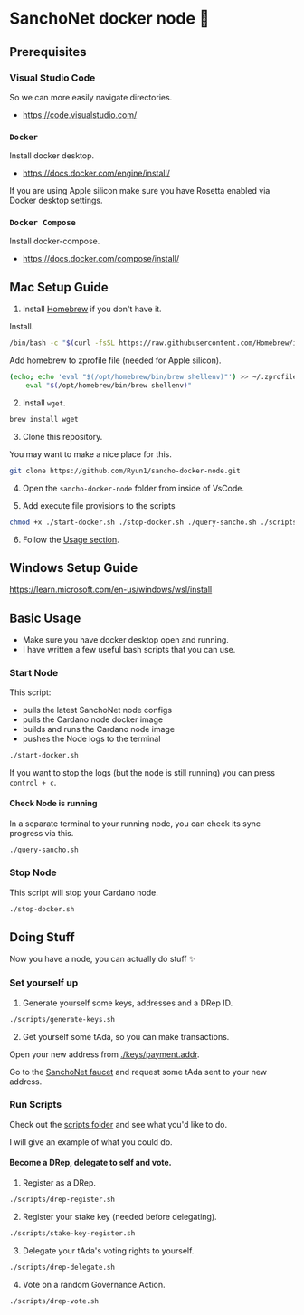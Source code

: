 
# SanchoNet docker node 🤠

## Prerequisites

### Visual Studio Code

So we can more easily navigate directories.
- https://code.visualstudio.com/

### `Docker`

Install docker desktop.
- https://docs.docker.com/engine/install/

If you are using Apple silicon make sure you have Rosetta enabled via Docker desktop settings.

### `Docker Compose`

Install docker-compose.
- https://docs.docker.com/compose/install/

## Mac Setup Guide

1. Install [Homebrew](https://brew.sh/) if you don't have it.

Install.
```zsh
/bin/bash -c "$(curl -fsSL https://raw.githubusercontent.com/Homebrew/install/HEAD/install.sh)"
```

Add homebrew to zprofile file (needed for Apple silicon).
```zsh
(echo; echo 'eval "$(/opt/homebrew/bin/brew shellenv)"') >> ~/.zprofile
    eval "$(/opt/homebrew/bin/brew shellenv)"
```

2. Install `wget`.

```zsh
brew install wget
```

3. Clone this repository.

You may want to make a nice place for this.
```zsh
git clone https://github.com/Ryun1/sancho-docker-node.git
```

4. Open the `sancho-docker-node` folder from inside of VsCode.

5. Add execute file provisions to the scripts
```zsh
chmod +x ./start-docker.sh ./stop-docker.sh ./query-sancho.sh ./scripts/*
```

6. Follow the [Usage section](#usage).

## Windows Setup Guide

https://learn.microsoft.com/en-us/windows/wsl/install


## Basic Usage
- Make sure you have docker desktop open and running.
- I have written a few useful bash scripts that you can use.

### Start Node

This script:
- pulls the latest SanchoNet node configs
- pulls the Cardano node docker image
- builds and runs the Cardano node image
- pushes the Node logs to the terminal

```bash
./start-docker.sh
```

If you want to stop the logs (but the node is still running) you can press `control + c`.

#### Check Node is running

In a separate terminal to your running node, you can check its sync progress via this.

```bash
./query-sancho.sh
```

### Stop Node

This script will stop your Cardano node.

```bash
./stop-docker.sh
```

## Doing Stuff

Now you have a node, you can actually do stuff ✨

### Set yourself up

1. Generate yourself some keys, addresses and a DRep ID.

```bash
./scripts/generate-keys.sh
```

2. Get yourself some tAda, so you can make transactions.

Open your new address from [./keys/payment.addr](./keys/payment.addr).

Go to the [SanchoNet faucet](https://sancho.network/faucet) and request some tAda sent to your new address.

### Run Scripts

Check out the [scripts folder](./scripts/) and see what you'd like to do.

I will give an example of what you could do.

#### Become a DRep, delegate to self and vote.

1. Register as a DRep.

```bash
./scripts/drep-register.sh
```

2. Register your stake key (needed before delegating).

```bash
./scripts/stake-key-register.sh
```

3. Delegate your tAda's voting rights to yourself.

```bash
./scripts/drep-delegate.sh
```

4. Vote on a random Governance Action.

```bash
./scripts/drep-vote.sh
```
